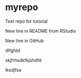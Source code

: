# myrepo
Test repo for tutorial

New line in README from RStudio

New line in GitHub

dlfgfdd

skjfrhsdkfkjshdfd

lksdjfsa

